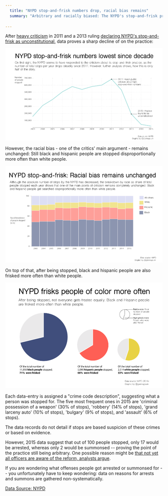 ```yaml
---
  title: "NYPD stop-and-frisk numbers drop, racial bias remains"
  summary: "Arbitrary and racially biased: The NYPD's stop-and-frisk practice received a lot of criticism in the past. Data show a decline in practice, however the racial bias prevails."

---
```


After [heavy criticism](http://www.nyclu.org/issues/racial-justice/stop-and-frisk-practices) in 2011 and a 2013 ruling [declaring NYPD's stop-and-frisk as unconstitutional](http://www.nytimes.com/2013/08/13/nyregion/stop-and-frisk-practice-violated-rights-judge-rules.html?_r=0), data proves a sharp decline of on the practice:

![data_vis_timeseries](NYPD_timeseries_960_FINAL.png)

However, the racial bias - one of the critics' main argument - remains unchanged: Still black and hispanic people are stopped disproportionally more often than white people.

![data_vis_stacked_100_bar](NYPD_racial_breakdown_960_FINAL.png)

On top of that, after being stopped, black and hispanic people are also frisked more often than white people.

![data_vis_pie](NYPD_frisked_960_webex_FINAL.png)

Each data-entry is assigned a "crime code description", suggesting what a person was stopped for. The five most frequent ones in 2015 are 'criminal possession of a weapon' (30% of stops), 'robbery' (14% of stops), 'grand larceny auto' (10% of stops), 'bulgary' (9% of stops), and 'assault' (6% of stops).

The data records do not detail if stops are based suspicion of these crimes or based on evidence.

However, 2015 data suggest that out of 100 people stopped, only 17 would be arrested, whereas only 2 would be summonsed -- proving the point of the practice still being arbitrary. One possible reason might be [that not yet all officers are aware of the reform, analysts argue](http://www.nydailynews.com/new-york/stop-and-frisk-continues-cops-don-reforms-article-1.2533429).

If you are wondering what offenses people got arrested or summonsed for -- you unfortunately have to keep wondering: data on reasons for arrests and summons are  gathered non-systematically.

[Data Source: NYPD](http://www.nyc.gov/html/nypd/html/analysis_and_planning/stop_question_and_frisk_report.shtml)
